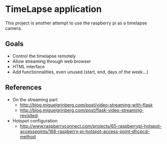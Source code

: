 # TimeLapse application
This project is another attempt to use the raspberry pi as a timelapse camera.
## Goals
- Control the timelapse remotely
- Allow streaming through web browser
- HTML interface
- Add functionnalities, even unused.(start, end, days of the week...)

## References
- On the streaming part
  - http://blog.miguelgrinberg.com/post/video-streaming-with-flask
  - http://blog.miguelgrinberg.com/post/flask-video-streaming-revisited.
- Hotspot configuration
  - http://www.raspberryconnect.com/projects/65-raspberrypi-hotspot-accesspoints/168-raspberry-pi-hotspot-access-point-dhcpcd-method
